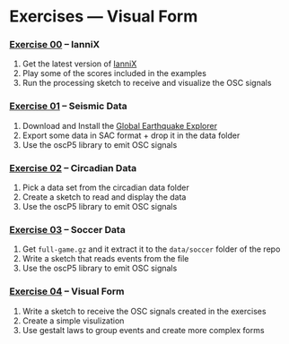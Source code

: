 Exercises — Visual Form 
=======================

### [Exercise 00][] – IanniX

1. Get the latest version of [IanniX](http://www.iannix.org/)
2. Play some of the scores included in the examples
3. Run the processing sketch to receive and visualize the OSC signals

### [Exercise 01][] – Seismic Data

1. Download and Install the [Global Earthquake Explorer](http://www.seis.sc.edu/gee/)
2. Export some data in SAC format + drop it in the data folder
3. Use the oscP5 library to emit OSC signals

### [Exercise 02][] – Circadian Data

1. Pick a data set from the circadian data folder
2. Create a sketch to read and display the data
3. Use the oscP5 library to emit OSC signals

### [Exercise 03][] – Soccer Data

1. Get `full-game.gz` and it extract it to the `data/soccer` folder of the repo
2. Write a sketch that reads events from the file
3. Use the oscP5 library to emit OSC signals

### [Exercise 04][] – Visual Form

1. Write a sketch to receive the OSC signals created in the exercises
2. Create a simple visulization
3. Use gestalt laws to group events and create more complex forms

[Exercise 00]: coding_gestalt__exercise_08_03__iannix
[Exercise 01]: coding_gestalt__exercise_08_01__seismic_data
[Exercise 02]: coding_gestalt__exercise_08_02__circadian_data
[Exercise 03]: coding_gestalt__exercise_08_03__soccer_data
[Exercise 04]: coding_gestalt__exercise_08_03__visual_form
